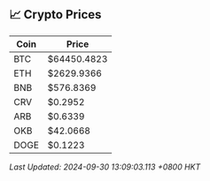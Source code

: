 ## 📈 Crypto Prices

| Coin | Price |
| ---- | ----- |
| BTC | $64450.4823 |
| ETH | $2629.9366 |
| BNB | $576.8369 |
| CRV | $0.2952 |
| ARB | $0.6339 |
| OKB | $42.0668 |
| DOGE | $0.1223 |

_Last Updated: 2024-09-30 13:09:03.113 +0800 HKT_